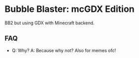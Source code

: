 # Bubble Blaster: mcGDX Edition
BB2 but using GDX with Minecraft backend.

## FAQ
* Q: Why?
  A: Because why not? Also for memes ofc!
